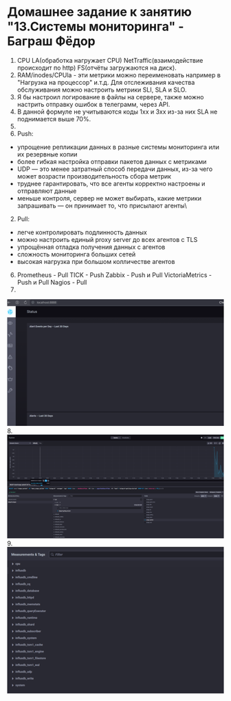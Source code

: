 # Домашнее задание к занятию "13.Системы мониторинга" - Баграш Фёдор

1. CPU LA(обработка нагружает CPU) NetTraffic(взаимодействие происходит по http) FS(отчёты загружаются на диск).
2. RAM/inodes/CPUla - эти метрики можно переименовать например в "Нагрузка на процессор" и.т.д. Для отслеживания качества обслуживания можно настроить метрики SLI, SLA и SLO.
3. Я бы настроил логирование в файлы на сервере, также можно настрить отправку ошибок в телеграмм, через API.
4. В данной формуле не учитываются коды 1хх и 3хх из-за них SLA не поднимается выше 70%.
5.
1. Push:
 - упрощение репликации данных в разные системы мониторинга или их резервные копии
 - более гибкая настройка отправки пакетов данных с метриками
 - UDP — это менее затратный способ передачи данных, из-за чего может возрасти производительность сбора метрик
 - труднее гарантировать, что все агенты корректно настроены и отправляют данные
 - меньше контроля, сервер не может выбирать, какие метрики запрашивать — он принимает то, что присылают агенты\
2. Pull:
 - легче контролировать подлинность данных
 - можно настроить единый proxy server до всех агентов с TLS
 - упрощённая отладка получения данных с агентов
 - сложность мониторинга больших сетей
 - высокая нагрузка при большом колличестве агентов
6. Prometheus - Pull
TICK - Push
Zabbix - Push и Pull
VictoriaMetrics - Push и Pull
Nagios - Pull
7. 
![alt text](./img/tsk1.png)
8. 
![alt text](./img/tsk2.png)
9. 
![alt text](./img/tsk3.png)
